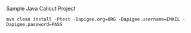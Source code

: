Sample Java Callout Project

``` shell
mvn clean install -Ptest -Dapigee.org=ORG -Dapigee.username=EMAIL -Dapigee.password=PASS

```
